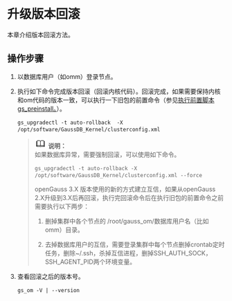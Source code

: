# 升级版本回滚<a name="ZH-CN_TOPIC_0305491438"></a>

本章介绍版本回滚方法。

## 操作步骤<a name="section779219132168"></a>

1.  以数据库用户（如omm）登录节点。
2. 执行如下命令完成版本回滚（回滚内核代码）。回滚完成，如果需要保持内核和om代码的版本一致，可以执行一下旧包的前置命令（参见[执行前置脚本gs\_preinstall。](升级操作.md#li11593631125811)）。

   ```
   gs_upgradectl -t auto-rollback  -X /opt/software/GaussDB_Kernel/clusterconfig.xml
   ```

   >![](public_sys-resources/icon-note.gif) **说明：**   
   >如果数据库异常，需要强制回滚，可以使用如下命令。
   >
   >```
   >gs_upgradectl -t auto-rollback -X /opt/software/GaussDB_Kernel/clusterconfig.xml --force
   >```
   >openGauss 3.X 版本使用的新的方式建立互信，如果从openGauss 2.X升级到3.X后再回滚，执行完回滚命令后在执行旧包的前置命令之前需要执行以下两步：  
   >
   >1. 删掉集群中各个节点的 /root/gauss\_om/数据库用户名（比如omm）目录。  
   >
   >2. 去掉数据库用户的互信，需要登录集群中每个节点删掉crontab定时任务，删除\~/.ssh，杀掉互信进程，删掉SSH\_AUTH\_SOCK，SSH\_AGENT\_PID两个环境变量。

3.  查看回滚之后的版本号。

    ```
    gs_om -V | --version
    ```


